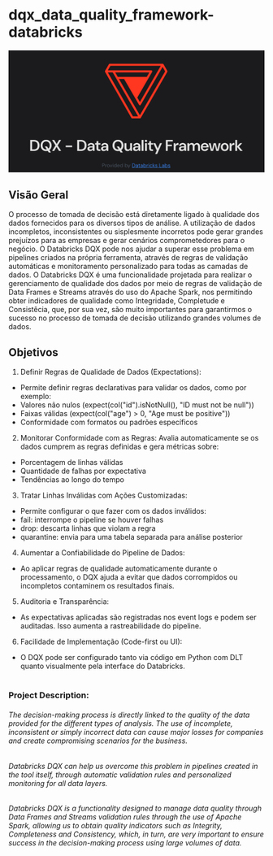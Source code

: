 # dqx_data_quality_framework-databricks

![alt text](cover.png)

## Visão Geral
O processo de tomada de decisão está diretamente ligado à qualidade dos dados fornecidos para os diversos tipos de análise. A utilização de dados incompletos, inconsistentes ou sisplesmente incorretos pode gerar grandes prejuízos para as empresas e gerar cenários comprometedores para o negócio.
O Databricks DQX pode nos ajudar a superar esse problema em pipelines criados na própria ferramenta, através de regras de validação automáticas e monitoramento personalizado para todas as camadas de dados.
O Databricks DQX é uma funcionalidade projetada para realizar o gerenciamento de qualidade dos dados por meio de regras de validação de Data Frames e Streams através do uso do Apache Spark, nos permitindo obter indicadores de qualidade como Integridade, Completude e Consistêcia, que, por sua vez, são muito importantes para garantirmos o sucesso no processo de tomada de decisão utilizando grandes volumes de dados.
## Objetivos
1. Definir Regras de Qualidade de Dados (Expectations):
- Permite definir regras declarativas para validar os dados, como por exemplo:
 - Valores não nulos (expect(col("id").isNotNull(), "ID must not be null"))
 - Faixas válidas (expect(col("age") > 0, "Age must be positive"))
 - Conformidade com formatos ou padrões específicos

2. Monitorar Conformidade com as Regras:
Avalia automaticamente se os dados cumprem as regras definidas e gera métricas sobre:
- Porcentagem de linhas válidas
 - Quantidade de falhas por expectativa
 - Tendências ao longo do tempo

3. Tratar Linhas Inválidas com Ações Customizadas:
- Permite configurar o que fazer com os dados inválidos:
 - fail: interrompe o pipeline se houver falhas
 - drop: descarta linhas que violam a regra
 - quarantine: envia para uma tabela separada para análise posterior

4. Aumentar a Confiabilidade do Pipeline de Dados:
- Ao aplicar regras de qualidade automaticamente durante o processamento, o DQX ajuda a evitar que dados corrompidos ou incompletos contaminem os resultados finais.

5. Auditoria e Transparência:
- As expectativas aplicadas são registradas nos event logs e podem ser auditadas. Isso aumenta a rastreabilidade do pipeline.

6. Facilidade de Implementação (Code-first ou UI):
- O DQX pode ser configurado tanto via código em Python com DLT quanto visualmente pela interface do Databricks.





#
### Project Description:
###### The decision-making process is directly linked to the quality of the data provided for the different types of analysis. The use of incomplete, inconsistent or simply incorrect data can cause major losses for companies and create compromising scenarios for the business.
###### Databricks DQX can help us overcome this problem in pipelines created in the tool itself, through automatic validation rules and personalized monitoring for all data layers.
###### Databricks DQX is a functionality designed to manage data quality through Data Frames and Streams validation rules through the use of Apache Spark, allowing us to obtain quality indicators such as Integrity, Completeness and Consistency, which, in turn, are very important to ensure success in the decision-making process using large volumes of data.